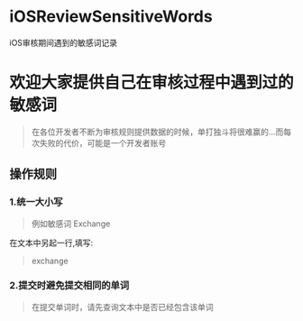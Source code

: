 # iOSReviewSensitiveWords
iOS审核期间遇到的敏感词记录

# 欢迎大家提供自己在审核过程中遇到过的敏感词
> 在各位开发者不断为审核规则提供数据的时候，单打独斗将很难赢的...而每次失败的代价，可能是一个开发者账号

## 操作规则

###   1.统一大小写

 > 例如敏感词 Exchange 
 
 在文本中另起一行,填写:
 > exchange
 
### 2.提交时避免提交相同的单词

> 在提交单词时，请先查询文本中是否已经包含该单词
